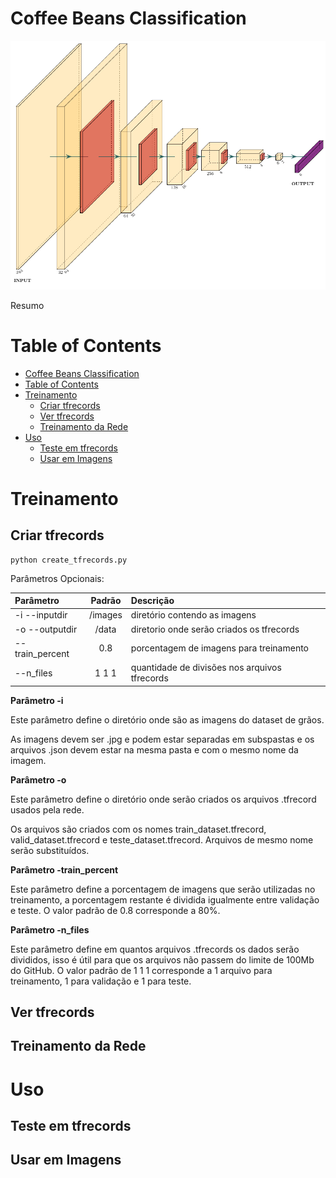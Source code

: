 # Coffee Beans Classification

![CoffeeNet6](classi_net.png)

Resumo

# Table of Contents

- [Coffee Beans Classification](#coffee-beans-classification)
- [Table of Contents](#table-of-contents)
- [Treinamento](#treinamento)
  - [Criar tfrecords](#criar-tfrecords)
  - [Ver tfrecords](#ver-tfrecords)
  - [Treinamento da Rede](#treinamento-da-rede)
- [Uso](#uso)
  - [Teste em tfrecords](#teste-em-tfrecords)
  - [Usar em Imagens](#usar-em-imagens)


# Treinamento
## Criar tfrecords

```
python create_tfrecords.py
```

Parâmetros Opcionais:

| **Parâmetro**   | **Padrão** | **Descrição**                                 |
| :-------------- | :--------: | :-------------------------------------------- |
| -i --inputdir   |  /images   | diretório contendo as imagens                 |
| -o --outputdir  |   /data    | diretorio onde serão criados os tfrecords     |
| --train_percent |    0.8     | porcentagem de imagens para treinamento       |
| --n_files       |   1 1 1    | quantidade de divisões nos arquivos tfrecords |

**Parâmetro -i**

Este parâmetro define o diretório onde são as imagens do dataset de grãos.

As imagens devem ser .jpg e podem estar separadas em subspastas e os arquivos .json devem estar na mesma pasta e com o mesmo nome da imagem.

**Parâmetro -o**

Este parâmetro define o diretório onde serão criados os arquivos .tfrecord usados pela rede.

Os arquivos são criados com os nomes train_dataset.tfrecord, valid_dataset.tfrecord e teste_dataset.tfrecord. Arquivos de mesmo nome serão substituídos.

**Parâmetro -train_percent**

Este parâmetro define a porcentagem de imagens que serão utilizadas no treinamento, a porcentagem restante é dividida igualmente entre validação e teste. O valor padrão de 0.8 corresponde a 80%.

**Parâmetro -n_files**

Este parâmetro define em quantos arquivos .tfrecords os dados serão divididos, isso é útil para que os arquivos não passem do limite de 100Mb do GitHub. O valor padrão de 1 1 1 corresponde a 1 arquivo para treinamento, 1 para validação e 1 para teste.

## Ver tfrecords
## Treinamento da Rede

# Uso

## Teste em tfrecords

## Usar em Imagens